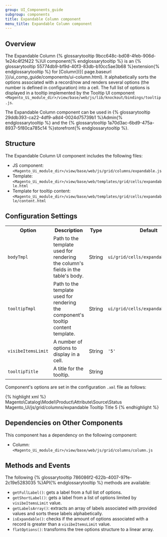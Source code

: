 ```yaml
---
group: UI_Components_guide
subgroup: components
title: Expandable Column сomponent
menu_title: Expandable Column component
---
```


## Overview

The Expandable Column {% glossarytooltip 9bcc648c-bd08-4feb-906d-1e24c4f2f422 %}UI component{% endglossarytooltip %} is an {% glossarytooltip 55774db9-bf9d-40f3-83db-b10cc5ae3b68 %}extension{% endglossarytooltip %} for [Column]({{ page.baseurl }}/ui_comp_guide/components/ui-column.html). It alphabetically sorts the options associated with a record/row and renders several options (the number is defined in configuration) into a cell. The full list of options is displayed in a tooltip implemented by the Tooltip UI component `<Magento_Ui_module_dir>/view/base/web/js/lib/knockout/bindings/tooltip.js`.

The Expandable Column component can be used in {% glossarytooltip 29ddb393-ca22-4df9-a8d4-0024d75739b1 %}Admin{% endglossarytooltip %} and the {% glossarytooltip 1a70d3ac-6bd9-475a-8937-5f80ca785c14 %}storefront{% endglossarytooltip %}.

## Structure

The Expandable Column UI component includes the following files:

- JS component: `<Magento_Ui_module_dir>/view/base/web/js/grid/columns/expandable.js`
- Template: `<Magento_Ui_module_dir>/view/base/web/templates/grid/cells/expandable.html`
- Template for tooltip content: `<Magento_Ui_module_dir>/view/base/web/templates/grid/cells/expandable/content.html`

## Configuration Settings

<table>
    <tr>
        <th>Option</th>
        <th>Description</th>
        <th>Type</th>
        <th>Default</th>
    </tr>
    <tr>
        <td><code>bodyTmpl</code></td>
        <td>Path to the template used for rendering the column's fields in the table's body.</td>
        <td>String</td>
        <td><code>ui/grid/cells/expandable</code></td>
    </tr>
    <tr>
        <td><code>tooltipTmpl</code></td>
        <td>Path to the template used for rendering the component's tooltip content template.</td>
        <td>String</td>
        <td><code>ui/grid/cells/expandable/content</code></td>
    </tr>
    <tr>
        <td><code>visibeItemsLimit</code></td>
        <td>A number of options to display in a cell.</td>
        <td>String</td>
        <td><code>'5'</code></td>
    </tr>
    <tr>
        <td><code>tooltipTitle</code></td>
        <td>A title for the tooltip.</td>
        <td>String</td>
        <td></td>
    </tr>
</table>

Component's options are set in the configuration `.xml` file as follows:

{% highlight xml %}
<column name="ids" class="Magento\Ui\Component\MassAction\Columns\Column">
    <argument name="data" xsi:type="array">
        <item name="options" xsi:type="object">Magento\Catalog\Model\Product\Attribute\Source\Status</item>
        <item name="config" xsi:type="array">
            <item name="component" xsi:type="string">Magento_Ui/js/grid/columns/expandable</item>
            <item name="tooltipTitle" xsi:type="string">Tooltip Title</item>
            <item name="visibeItemsLimit" xsi:type="number">5</item>
        </item>
    </argument>
</column>
{% endhighlight %}

## Dependencies on Other Components

This component has a dependency on the following component:

* Column: `<Magento_Ui_module_dir>/view/base/web/js/grid/columns/column.js`

## Methods and Events

The following {% glossarytooltip 786086f2-622b-4007-97fe-2c19e5283035 %}API{% endglossarytooltip %} methods are available:

- `getFullLabel()`: gets a label from a full list of options.
- `getShortLabel()`: gets a label from a list of options limited by `visibeItemsLimit` value.
- `getLabelsArray()`: extracts an array of labels associated with provided values and sorts these labels alphabetically.
- `isExpandable()`: checks if the amount of options associated with a record is greater than a `visibeItemsLimit` value.
- `flatOptions()`: transforms the tree options structure to a linear array.
